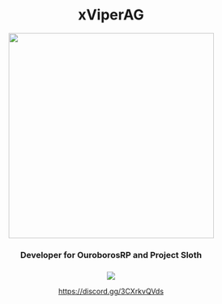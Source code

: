 <div align="center">
  <h1>xViperAG</h1>
  <kbd>
  <img src="https://media.discordapp.net/attachments/420673025214644236/1011442827043012658/xViperAG_2.png" width="405">
  </kbd>
  <h3 align="center">Developer for OuroborosRP and Project Sloth<h3>
</div>
<p align="center">
  <tr>
    <td align="center" style="padding=0;width=50%;">
      <a href="https://github.com/xViperAG">
      <img src="https://github-readme-stats.vercel.app/api/?username=xViperAG&theme=dark&show_icons=true"/>
    </td>
  </tr>
</p>
<p align="center">
https://discord.gg/3CXrkvQVds
</p>

<!--### Hi there 👋
**xViperAG/xViperAG** is a ✨ _special_ ✨ repository because its `README.md` (this file) appears on your GitHub profile.

Here are some ideas to get you started:

- 🔭 I’m currently working on ...
- 🌱 I’m currently learning ...
- 👯 I’m looking to collaborate on ...
- 🤔 I’m looking for help with ...
- 💬 Ask me about ...
- 📫 How to reach me: ...
- 😄 Pronouns: ...
- ⚡ Fun fact: ...
-->

